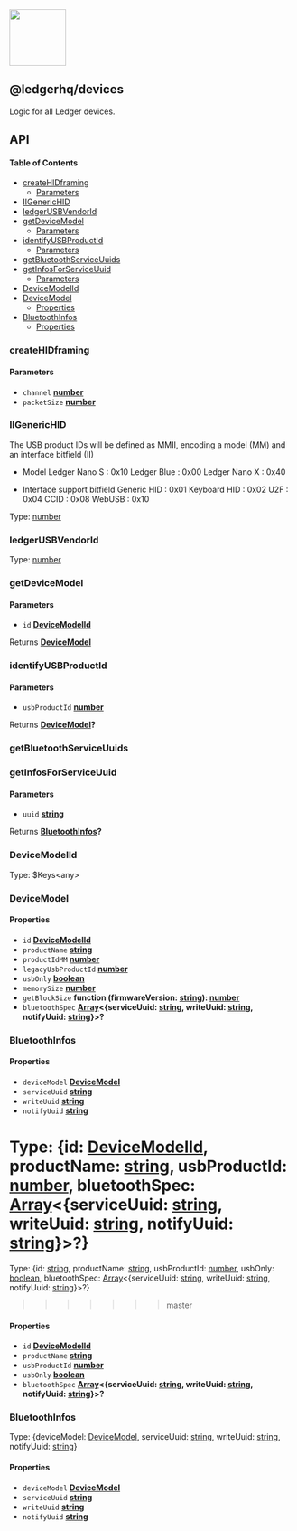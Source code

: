 <img src="https://user-images.githubusercontent.com/211411/34776833-6f1ef4da-f618-11e7-8b13-f0697901d6a8.png" height="100" />

## @ledgerhq/devices

Logic for all Ledger devices.

## API

<!-- Generated by documentation.js. Update this documentation by updating the source code. -->

#### Table of Contents

-   [createHIDframing](#createhidframing)
    -   [Parameters](#parameters)
-   [IIGenericHID](#iigenerichid)
-   [ledgerUSBVendorId](#ledgerusbvendorid)
-   [getDeviceModel](#getdevicemodel)
    -   [Parameters](#parameters-1)
-   [identifyUSBProductId](#identifyusbproductid)
    -   [Parameters](#parameters-2)
-   [getBluetoothServiceUuids](#getbluetoothserviceuuids)
-   [getInfosForServiceUuid](#getinfosforserviceuuid)
    -   [Parameters](#parameters-3)
-   [DeviceModelId](#devicemodelid)
-   [DeviceModel](#devicemodel)
    -   [Properties](#properties)
-   [BluetoothInfos](#bluetoothinfos)
    -   [Properties](#properties-1)

### createHIDframing

#### Parameters

-   `channel` **[number](https://developer.mozilla.org/docs/Web/JavaScript/Reference/Global_Objects/Number)** 
-   `packetSize` **[number](https://developer.mozilla.org/docs/Web/JavaScript/Reference/Global_Objects/Number)** 

### IIGenericHID

The USB product IDs will be defined as MMII, encoding a model (MM) and an interface bitfield (II)

-   Model
    Ledger Nano S : 0x10
    Ledger Blue : 0x00
    Ledger Nano X : 0x40

-   Interface support bitfield
    Generic HID : 0x01
    Keyboard HID : 0x02
    U2F : 0x04
    CCID : 0x08
    WebUSB : 0x10

Type: [number](https://developer.mozilla.org/docs/Web/JavaScript/Reference/Global_Objects/Number)

### ledgerUSBVendorId

Type: [number](https://developer.mozilla.org/docs/Web/JavaScript/Reference/Global_Objects/Number)

### getDeviceModel

#### Parameters

-   `id` **[DeviceModelId](#devicemodelid)** 

Returns **[DeviceModel](#devicemodel)** 

### identifyUSBProductId

#### Parameters

-   `usbProductId` **[number](https://developer.mozilla.org/docs/Web/JavaScript/Reference/Global_Objects/Number)** 

Returns **[DeviceModel](#devicemodel)?** 

### getBluetoothServiceUuids

### getInfosForServiceUuid

#### Parameters

-   `uuid` **[string](https://developer.mozilla.org/docs/Web/JavaScript/Reference/Global_Objects/String)** 

Returns **[BluetoothInfos](#bluetoothinfos)?** 

### DeviceModelId

Type: $Keys&lt;any>

### DeviceModel

#### Properties

-   `id` **[DeviceModelId](#devicemodelid)** 
-   `productName` **[string](https://developer.mozilla.org/docs/Web/JavaScript/Reference/Global_Objects/String)** 
-   `productIdMM` **[number](https://developer.mozilla.org/docs/Web/JavaScript/Reference/Global_Objects/Number)** 
-   `legacyUsbProductId` **[number](https://developer.mozilla.org/docs/Web/JavaScript/Reference/Global_Objects/Number)** 
-   `usbOnly` **[boolean](https://developer.mozilla.org/docs/Web/JavaScript/Reference/Global_Objects/Boolean)** 
-   `memorySize` **[number](https://developer.mozilla.org/docs/Web/JavaScript/Reference/Global_Objects/Number)** 
-   `getBlockSize` **function (firmwareVersion: [string](https://developer.mozilla.org/docs/Web/JavaScript/Reference/Global_Objects/String)): [number](https://developer.mozilla.org/docs/Web/JavaScript/Reference/Global_Objects/Number)** 
-   `bluetoothSpec` **[Array](https://developer.mozilla.org/docs/Web/JavaScript/Reference/Global_Objects/Array)&lt;{serviceUuid: [string](https://developer.mozilla.org/docs/Web/JavaScript/Reference/Global_Objects/String), writeUuid: [string](https://developer.mozilla.org/docs/Web/JavaScript/Reference/Global_Objects/String), notifyUuid: [string](https://developer.mozilla.org/docs/Web/JavaScript/Reference/Global_Objects/String)}>?** 

### BluetoothInfos

#### Properties

-   `deviceModel` **[DeviceModel](#devicemodel)** 
-   `serviceUuid` **[string](https://developer.mozilla.org/docs/Web/JavaScript/Reference/Global_Objects/String)** 
-   `writeUuid` **[string](https://developer.mozilla.org/docs/Web/JavaScript/Reference/Global_Objects/String)** 
-   `notifyUuid` **[string](https://developer.mozilla.org/docs/Web/JavaScript/Reference/Global_Objects/String)** 

# Type: {id: [DeviceModelId](#devicemodelid), productName: [string](https://developer.mozilla.org/docs/Web/JavaScript/Reference/Global_Objects/String), usbProductId: [number](https://developer.mozilla.org/docs/Web/JavaScript/Reference/Global_Objects/Number), bluetoothSpec: [Array](https://developer.mozilla.org/docs/Web/JavaScript/Reference/Global_Objects/Array)&lt;{serviceUuid: [string](https://developer.mozilla.org/docs/Web/JavaScript/Reference/Global_Objects/String), writeUuid: [string](https://developer.mozilla.org/docs/Web/JavaScript/Reference/Global_Objects/String), notifyUuid: [string](https://developer.mozilla.org/docs/Web/JavaScript/Reference/Global_Objects/String)}>?}

Type: {id: [string](https://developer.mozilla.org/docs/Web/JavaScript/Reference/Global_Objects/String), productName: [string](https://developer.mozilla.org/docs/Web/JavaScript/Reference/Global_Objects/String), usbProductId: [number](https://developer.mozilla.org/docs/Web/JavaScript/Reference/Global_Objects/Number), usbOnly: [boolean](https://developer.mozilla.org/docs/Web/JavaScript/Reference/Global_Objects/Boolean), bluetoothSpec: [Array](https://developer.mozilla.org/docs/Web/JavaScript/Reference/Global_Objects/Array)&lt;{serviceUuid: [string](https://developer.mozilla.org/docs/Web/JavaScript/Reference/Global_Objects/String), writeUuid: [string](https://developer.mozilla.org/docs/Web/JavaScript/Reference/Global_Objects/String), notifyUuid: [string](https://developer.mozilla.org/docs/Web/JavaScript/Reference/Global_Objects/String)}>?}

> > > > > > > master

#### Properties

-   `id` **[DeviceModelId](#devicemodelid)** 
-   `productName` **[string](https://developer.mozilla.org/docs/Web/JavaScript/Reference/Global_Objects/String)** 
-   `usbProductId` **[number](https://developer.mozilla.org/docs/Web/JavaScript/Reference/Global_Objects/Number)** 
-   `usbOnly` **[boolean](https://developer.mozilla.org/docs/Web/JavaScript/Reference/Global_Objects/Boolean)** 
-   `bluetoothSpec` **[Array](https://developer.mozilla.org/docs/Web/JavaScript/Reference/Global_Objects/Array)&lt;{serviceUuid: [string](https://developer.mozilla.org/docs/Web/JavaScript/Reference/Global_Objects/String), writeUuid: [string](https://developer.mozilla.org/docs/Web/JavaScript/Reference/Global_Objects/String), notifyUuid: [string](https://developer.mozilla.org/docs/Web/JavaScript/Reference/Global_Objects/String)}>?** 

### BluetoothInfos

Type: {deviceModel: [DeviceModel](#devicemodel), serviceUuid: [string](https://developer.mozilla.org/docs/Web/JavaScript/Reference/Global_Objects/String), writeUuid: [string](https://developer.mozilla.org/docs/Web/JavaScript/Reference/Global_Objects/String), notifyUuid: [string](https://developer.mozilla.org/docs/Web/JavaScript/Reference/Global_Objects/String)}

#### Properties

-   `deviceModel` **[DeviceModel](#devicemodel)** 
-   `serviceUuid` **[string](https://developer.mozilla.org/docs/Web/JavaScript/Reference/Global_Objects/String)** 
-   `writeUuid` **[string](https://developer.mozilla.org/docs/Web/JavaScript/Reference/Global_Objects/String)** 
-   `notifyUuid` **[string](https://developer.mozilla.org/docs/Web/JavaScript/Reference/Global_Objects/String)** 
